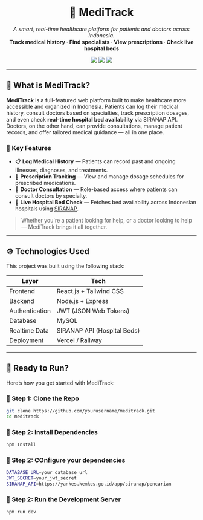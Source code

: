 <h1 align="center">🏥 MediTrack</h1>
<p align="center">
  <i>A smart, real-time healthcare platform for patients and doctors across Indonesia.</i><br/>
  <b>Track medical history · Find specialists · View prescriptions · Check live hospital beds</b>
</p>

<p align="center">
  <img src="https://img.shields.io/badge/Role-Patient%20%7C%20Doctor-blue" />
  <img src="https://img.shields.io/badge/API-SIRANAP-green" />
  <img src="https://img.shields.io/badge/License-MIT-yellow" />
</p>

---

## 🧠 What is MediTrack?

**MediTrack** is a full-featured web platform built to make healthcare more accessible and organized in Indonesia. Patients can log their medical history, consult doctors based on specialties, track prescription dosages, and even check **real-time hospital bed availability** via SIRANAP API. Doctors, on the other hand, can provide consultations, manage patient records, and offer tailored medical guidance — all in one place.

### 👥 Key Features

- 📋 **Log Medical History** — Patients can record past and ongoing illnesses, diagnoses, and treatments.
- 💊 **Prescription Tracking** — View and manage dosage schedules for prescribed medications.
- 💬 **Doctor Consultation** — Role-based access where patients can consult doctors by specialty.
- 🏥 **Live Hospital Bed Check** — Fetches bed availability across Indonesian hospitals using [SIRANAP](https://yankes.kemkes.go.id/app/siranap/).

> Whether you're a patient looking for help, or a doctor looking to help — MediTrack brings it all together.

---

## ⚙️ Technologies Used

This project was built using the following stack:

| Layer         | Tech                            |
|---------------|---------------------------------|
| Frontend      | React.js + Tailwind CSS         |
| Backend       | Node.js + Express               |
| Authentication| JWT (JSON Web Tokens)           |
| Database      | MySQL                           |
| Realtime Data | SIRANAP API (Hospital Beds)     |
| Deployment    | Vercel / Railway                |

---

## 🚀 Ready to Run?

Here’s how you get started with MediTrack:

### 🔧 Step 1: Clone the Repo

```bash
git clone https://github.com/yourusername/meditrack.git
cd meditrack
```
### 🔧 Step 2: Install Dependencies
```bash
npm Install
```
### 🔧 Step 2: COnfigure your dependencies
```bash
DATABASE_URL=your_database_url
JWT_SECRET=your_jwt_secret
SIRANAP_API=https://yankes.kemkes.go.id/app/siranap/pencarian
```
### 🔧 Step 2: Run the Development Server
```bash
npm run dev
```
